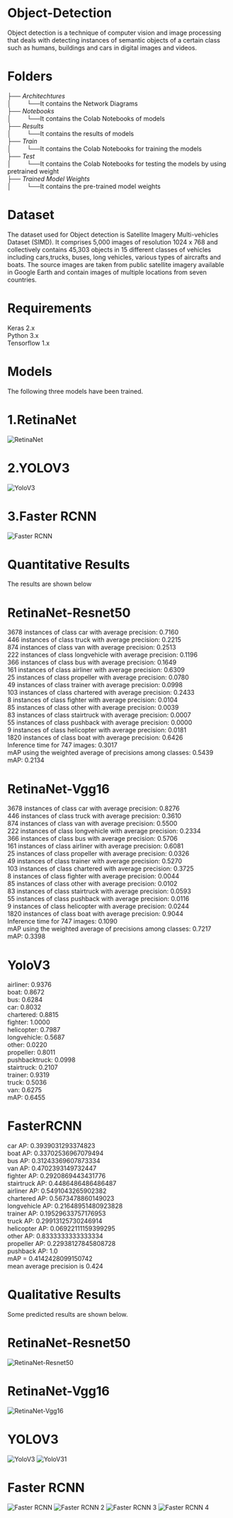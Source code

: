 # Object-Detection
Object detection is a technique of computer vision and image processing that deals with detecting instances of semantic objects of a certain class such as humans, buildings and cars in digital images and videos.

# Folders
├── _Architechtures_       
│ &nbsp;&nbsp;&nbsp;&nbsp;&nbsp;&nbsp;&nbsp;&nbsp;└──It contains the Network Diagrams   
├── _Notebooks_     
│ &nbsp;&nbsp;&nbsp;&nbsp;&nbsp;&nbsp;&nbsp;&nbsp;└──It contains the Colab Notebooks of models        
├── _Results_                   
│ &nbsp;&nbsp;&nbsp;&nbsp;&nbsp;&nbsp;&nbsp;&nbsp;└──It contains the results of models  
├── _Train_                     
│ &nbsp;&nbsp;&nbsp;&nbsp;&nbsp;&nbsp;&nbsp;&nbsp;└──It contains the Colab Notebooks for training the models    
├── _Test_                      
│ &nbsp;&nbsp;&nbsp;&nbsp;&nbsp;&nbsp;&nbsp;&nbsp;└──It contains the Colab Notebooks for testing the models by using pretrained weight  
├── _Trained Model Weights_     
│ &nbsp;&nbsp;&nbsp;&nbsp;&nbsp;&nbsp;&nbsp;&nbsp;└──It contains the pre-trained model weights 



# Dataset
The dataset used for Object detection is Satellite Imagery Multi-vehicles Dataset (SIMD). It comprises 5,000 images of resolution 1024
x 768 and collectively contains 45,303 objects in 15 different classes of vehicles including cars,trucks, buses, long vehicles, various types of aircrafts and boats. The source images are taken from public satellite imagery available in Google Earth and contain images of multiple locations from seven countries.

# Requirements
Keras 2.x  
Python 3.x  
Tensorflow 1.x


# Models
The following three models have been trained.  
# 1.RetinaNet
![RetinaNet](https://github.com/arslanamin14/Object-Detection/blob/master/Architectures/retinanet.png)
# 2.YOLOV3
![YoloV3](https://github.com/arslanamin14/Object-Detection/blob/master/Architectures/yolo.png)
# 3.Faster RCNN
![Faster RCNN](https://github.com/arslanamin14/Object-Detection/blob/master/Architectures/faster%20rcnn.png)
# Quantitative Results
The results are shown below

# RetinaNet-Resnet50
3678 instances of class car with average precision: 0.7160  
446 instances of class truck with average precision: 0.2215  
874 instances of class van with average precision: 0.2513  
222 instances of class longvehicle with average precision: 0.1196  
366 instances of class bus with average precision: 0.1649  
161 instances of class airliner with average precision: 0.6309  
25 instances of class propeller with average precision: 0.0780  
49 instances of class trainer with average precision: 0.0998  
103 instances of class chartered with average precision: 0.2433  
8 instances of class fighter with average precision: 0.0104  
85 instances of class other with average precision: 0.0039  
83 instances of class stairtruck with average precision: 0.0007  
55 instances of class pushback with average precision: 0.0000  
9 instances of class helicopter with average precision: 0.0181  
1820 instances of class boat with average precision: 0.6426  
Inference time for 747 images: 0.3017  
mAP using the weighted average of precisions among classes: 0.5439  
mAP: 0.2134  

# RetinaNet-Vgg16
3678 instances of class car with average precision: 0.8276  
446 instances of class truck with average precision: 0.3610  
874 instances of class van with average precision: 0.5500  
222 instances of class longvehicle with average precision: 0.2334  
366 instances of class bus with average precision: 0.5706  
161 instances of class airliner with average precision: 0.6081  
25 instances of class propeller with average precision: 0.0326  
49 instances of class trainer with average precision: 0.5270  
103 instances of class chartered with average precision: 0.3725  
8 instances of class fighter with average precision: 0.0044  
85 instances of class other with average precision: 0.0102  
83 instances of class stairtruck with average precision: 0.0593  
55 instances of class pushback with average precision: 0.0116  
9 instances of class helicopter with average precision: 0.0244  
1820 instances of class boat with average precision: 0.9044  
Inference time for 747 images: 0.1090  
mAP using the weighted average of precisions among classes: 0.7217  
mAP: 0.3398  
# YoloV3
airliner: 0.9376  
boat: 0.8672  
bus: 0.6284  
car: 0.8032    
chartered: 0.8815  
fighter: 1.0000  
helicopter: 0.7987  
longvehicle: 0.5687  
other: 0.0220  
propeller: 0.8011  
pushbacktruck: 0.0998  
stairtruck: 0.2107  
trainer: 0.9319  
truck: 0.5036  
van: 0.6275  
mAP: 0.6455  
# FasterRCNN
car AP: 0.3939031293374823  
boat AP: 0.33702536967079494  
bus AP: 0.31243369607873334  
van AP: 0.4702393149732447  
fighter AP: 0.2920869443431776  
stairtruck AP: 0.4486486486486487  
airliner AP: 0.5491043265902382  
chartered AP: 0.5673478860149023  
longvehicle AP: 0.21648951480923828  
trainer AP: 0.19529633757176953  
truck AP: 0.29913125730246914  
helicopter AP: 0.06922111159399295  
other AP: 0.8333333333333334  
propeller AP: 0.22938127845808728  
pushback AP: 1.0  
mAP = 0.4142428099150742  
mean average precision is 0.424  
# Qualitative Results
Some predicted results are shown below.
# RetinaNet-Resnet50
![RetinaNet-Resnet50](https://github.com/arslanamin14/Object-Detection/blob/master/Results/RetinaNet-Resnet50/Predicted%201.PNG)
# RetinaNet-Vgg16
![RetinaNet-Vgg16](https://github.com/arslanamin14/Object-Detection/blob/master/Results/RetinaNet-Vgg16/Predicted%20%201.PNG)  
# YOLOV3
![YoloV3](https://github.com/arslanamin14/Object-Detection/blob/master/Results/YoloV3/0011%20(1).jpg)
![YoloV31](https://github.com/arslanamin14/Object-Detection/blob/master/Results/YoloV3/0035%20(1)%20(2).jpg)
# Faster RCNN
![Faster RCNN](https://github.com/arslanamin14/Object-Detection/blob/master/Results/FasterRCNN/Predicted%201.PNG)
![Faster RCNN 2](https://github.com/arslanamin14/Object-Detection/blob/master/Results/FasterRCNN/Predicted%202.PNG)
![Faster RCNN 3](https://github.com/arslanamin14/Object-Detection/blob/master/Results/FasterRCNN/Predicted%203.PNG)
![Faster RCNN 4](https://github.com/arslanamin14/Object-Detection/blob/master/Results/FasterRCNN/Predicted%204.PNG)

